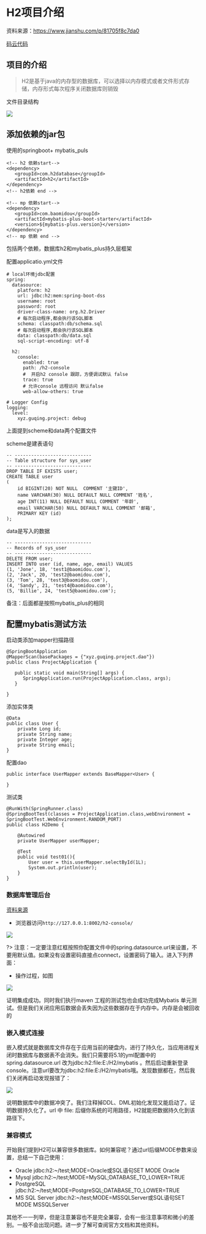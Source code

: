 # H2项目介绍

资料来源：https://www.jianshu.com/p/81705f8c7da0 

[码云代码](https://gitee.com/L10052108/springboot_project/tree/h2/)

##  项目的介绍

> H2是基于java的内存型的数据库，可以选择以内存模式或者文件形式存储，内存形式每次程序关闭数据库则销毁

文件目录结构

![](https://tva1.sinaimg.cn/large/e6c9d24ely1h0e0yesfwkj20ou0vg77g.jpg)

## 添加依赖的jar包

使用的springboot+ mybatis_puls

```
<!-- h2 依赖start-->
<dependency>
   <groupId>com.h2database</groupId>
   <artifactId>h2</artifactId>
</dependency>
<!-- h2依赖 end -->

<!-- mp 依赖start-->
<dependency>
   <groupId>com.baomidou</groupId>
   <artifactId>mybatis-plus-boot-starter</artifactId>
   <version>${mybatis-plus.version}</version>
</dependency>
<!-- mp 依赖 end -->
```

包括两个依赖，数据库h2和mybatis_plus持久层框架



配置applicatio.yml文件

```
# local环境jdbc配置
spring:
  datasource:
    platform: h2
    url: jdbc:h2:mem:spring-boot-dss
    username: root
    password: root
    driver-class-name: org.h2.Driver
    # 每次启动程序,都会执行该SQL脚本
    schema: classpath:db/schema.sql
    # 每次启动程序,都会执行该SQL脚本
    data: classpath:db/data.sql
    sql-script-encoding: utf-8

  h2:
    console:
      enabled: true
      path: /h2-console
      #  开启h2 console 跟踪，方便调试默认 false
      trace: true
      # 允许console 远程访问 默认false
      web-allow-others: true

# Logger Config
logging:
  level:
    xyz.guqing.project: debug
```

上面提到scheme和data两个配置文件

scheme是建表语句

```
-- ----------------------------
-- Table structure for sys_user
-- ----------------------------
DROP TABLE IF EXISTS user;
CREATE TABLE user
(
    id BIGINT(20) NOT NULL  COMMENT '主键ID',
    name VARCHAR(30) NULL DEFAULT NULL COMMENT '姓名',
    age INT(11) NULL DEFAULT NULL COMMENT '年龄',
    email VARCHAR(50) NULL DEFAULT NULL COMMENT '邮箱',
    PRIMARY KEY (id)
);
```

data是写入的数据

```
-- ----------------------------
-- Records of sys_user
-- ----------------------------
DELETE FROM user;
INSERT INTO user (id, name, age, email) VALUES
(1, 'Jone', 18, 'test1@baomidou.com'),
(2, 'Jack', 20, 'test2@baomidou.com'),
(3, 'Tom', 28, 'test3@baomidou.com'),
(4, 'Sandy', 21, 'test4@baomidou.com'),
(5, 'Billie', 24, 'test5@baomidou.com');
```

备注：后面都是按照mybatis_plus的相同

## 配置mybatis测试方法

启动类添加mapper扫描路径

```
@SpringBootApplication
@MapperScan(basePackages = {"xyz.guqing.project.dao"})
public class ProjectApplication {

   public static void main(String[] args) {
      SpringApplication.run(ProjectApplication.class, args);
   }

}
```

添加实体类

```
@Data
public class User {
    private Long id;
    private String name;
    private Integer age;
    private String email;
}
```

配置dao

```
public interface UserMapper extends BaseMapper<User> {

}
```

测试类

```
@RunWith(SpringRunner.class)
@SpringBootTest(classes = ProjectApplication.class,webEnvironment = SpringBootTest.WebEnvironment.RANDOM_PORT)
public class H2Demo {

    @Autowired
    private UserMapper userMapper;

    @Test
    public void test01(){
        User user = this.userMapper.selectById(1L);
        System.out.println(user);
    }
}
```

### 数据库管理后台

[资料来源](https://segmentfault.com/a/1190000020636564)

- 浏览器访问`http://127.0.0.1:8002/h2-console/`



![](https://tva1.sinaimg.cn/large/e6c9d24ely1h0e0imqvfgj20bu089aad.jpg)

?>  注意：一定要注意红框按照你配置文件中的spring.datasource.url来设置，不要用默认值。如果没有设置密码直接点connect，设置密码了输入。进入下列界面：

- 操作过程，如图

![](https://tva1.sinaimg.cn/large/e6c9d24ely1h0e0hfj23fg20pe0fyqk2.gif)

证明集成成功。同时我们执行maven 工程的测试包也会成功完成Mybatis 单元测试。但是我们关闭应用后数据会丢失因为这些数据存在于内存中。内存是会被回收的

### 嵌入模式连接

嵌入模式就是数据库文件存在于应用当前的硬盘内，进行了持久化，当应用进程关闭时数据库与数据表不会消失。我们只需要将5.1的yml配置中的 spring.datasource.url 改为jdbc:h2:file:E:/H2/mybatis 。然后启动重新登录console。注意url要改为jdbc:h2:file:E:/H2/mybatis哦。发现数据都在，然后我们关闭再启动发现报错了：

![](https://tva1.sinaimg.cn/large/e6c9d24ely1h0e0yxme47j20m801uq33.jpg)

说明数据库中的数据冲突了。我们注释掉DDL、DML初始化发现又能启动了。证明数据持久化了。url 中 file: 后缀你系统的可用路径，H2就能把数据持久化到该路径下。

### 兼容模式

开始我们提到H2可以兼容很多数据库。如何兼容呢？通过url后缀MODE参数来设置，总结一下自己使用：

- Oracle jdbc:h2:~/test;MODE=Oracle或SQL语句SET MODE Oracle
- Mysql jdbc:h2:~/test;MODE=MySQL;DATABASE_TO_LOWER=TRUE
- PostgreSQL jdbc:h2:~/test;MODE=PostgreSQL;DATABASE_TO_LOWER=TRUE
- MS SQL Server jdbc:h2:~/test;MODE=MSSQLServer或SQL语句SET MODE MSSQLServer

其他不一一列举，但是注意兼容也不是完全兼容，会有一些注意事项和微小的差别。一般不会出现问题。进一步了解可查阅官方文档和其他资料。

